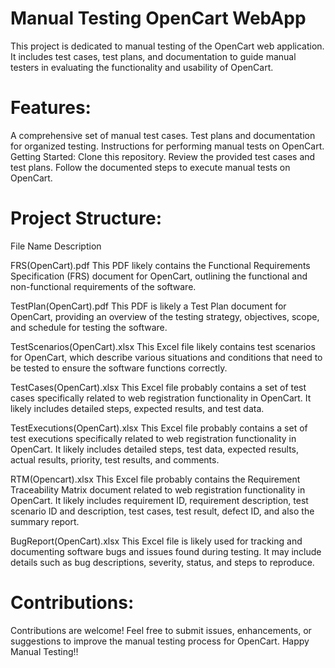 # Manual Testing OpenCart WebApp

This project is dedicated to manual testing of the OpenCart web application. It includes test cases, test plans, and documentation to guide manual testers in evaluating the functionality and usability of OpenCart.

# Features:
A comprehensive set of manual test cases.
Test plans and documentation for organized testing.
Instructions for performing manual tests on OpenCart.
Getting Started:
Clone this repository.
Review the provided test cases and test plans.
Follow the documented steps to execute manual tests on OpenCart.

# Project Structure:
File Name	Description

FRS(OpenCart).pdf	This PDF likely contains the Functional Requirements Specification (FRS) document for OpenCart, outlining the functional and non-functional requirements of the software.

TestPlan(OpenCart).pdf	This PDF is likely a Test Plan document for OpenCart, providing an overview of the testing strategy, objectives, scope, and schedule for testing the software.

TestScenarios(OpenCart).xlsx	This Excel file likely contains test scenarios for OpenCart, which describe various situations and conditions that need to be tested to ensure the software functions correctly.

TestCases(OpenCart).xlsx	This Excel file probably contains a set of test cases specifically related to web registration functionality in OpenCart. It likely includes detailed steps, expected results, and test data.

TestExecutions(OpenCart).xlsx	This Excel file probably contains a set of test executions specifically related to web registration functionality in OpenCart. It likely includes detailed steps, test data, expected results, actual results, priority, test results, and comments.

RTM(Opencart).xlsx	This Excel file probably contains the Requirement Traceability Matrix document related to web registration functionality in OpenCart. It likely includes requirement ID, requirement description, test scenario ID and description, test cases, test result, defect ID, and also the summary report.

BugReport(OpenCart).xlsx	This Excel file is likely used for tracking and documenting software bugs and issues found during testing. It may include details such as bug descriptions, severity, status, and steps to reproduce.


# Contributions:
Contributions are welcome! Feel free to submit issues, enhancements, or suggestions to improve the manual testing process for OpenCart. Happy Manual Testing!!
